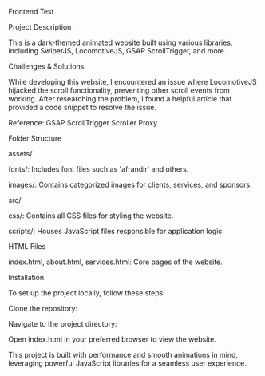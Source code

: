 Frontend Test

Project Description

This is a dark-themed animated website built using various libraries, including SwiperJS, LocomotiveJS, GSAP ScrollTrigger, and more.

Challenges & Solutions

While developing this website, I encountered an issue where LocomotiveJS hijacked the scroll functionality, preventing other scroll events from working. After researching the problem, I found a helpful article that provided a code snippet to resolve the issue.

Reference: GSAP ScrollTrigger Scroller Proxy

Folder Structure

assets/

fonts/: Includes font files such as 'afrandir' and others.

images/: Contains categorized images for clients, services, and sponsors.

src/

css/: Contains all CSS files for styling the website.

scripts/: Houses JavaScript files responsible for application logic.

HTML Files

index.html, about.html, services.html: Core pages of the website.

Installation

To set up the project locally, follow these steps:

Clone the repository:

Navigate to the project directory:

Open index.html in your preferred browser to view the website.

This project is built with performance and smooth animations in mind, leveraging powerful JavaScript libraries for a seamless user experience.
